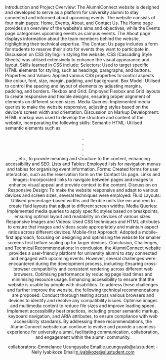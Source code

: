 


Introduction and Project Overview:
The AlumniConnect website is designed and developed to serve as a platform for university alumni to stay connected and informed about upcoming events. The website consists of four main pages: Home, Events, About, and Contact Us. The Home page provides an overview of the website's aims and objectives, while the Events page categorises upcoming events as campus events. The About page displays information about the team members behind the website, highlighting their technical expertise. The Contact Us page includes a form for students to reserve their slots for events they want to participate in.
Discussion on CSS Styling:
In styling the website, CSS (Cascading Style Sheets) was utilised extensively to enhance the visual appearance and layout. Skills learned in CSS include:
Selectors: Used to target specific HTML elements for styling, such as headings, paragraphs, and buttons.
Properties and Values: Applied various CSS properties to control aspects like colour, font, size, margin, padding, and background.
Box Model: Utilised to control the spacing and layout of elements by adjusting margins, padding, and borders.
Flexbox and Grid: Employed Flexbox and Grid layouts to create responsive and flexible designs, ensuring proper alignment of elements on different screen sizes.
Media Queries: Implemented media queries to make the website responsive, adjusting styles based on the device's screen width and orientation.
Discussion on Markup Development:
HTML markup was used to develop the structure and content of the website, incorporating the following skills:
Semantic HTML: Utilised semantic elements such as <header>, <nav>, <section>, <article>, <footer>, etc., to provide meaning and structure to the content, enhancing accessibility and SEO.
Lists and Tables: Employed lists for navigation menus and tables for organising event information.
Forms: Created forms for user interaction, such as the reservation form on the Contact Us page.
Links and Images: Incorporated links to navigate between pages and images to enhance visual appeal and provide context to the content.
Discussion on Responsive Design:
To make the website responsive and adapt to various devices and screen sizes, several techniques were employed:
Fluid Layouts: Utilised percentage-based widths and flexible units like em and rem to create fluid layouts that adjust to different screen widths.
Media Queries: Implemented media queries to apply specific styles based on breakpoints, ensuring optimal layout and readability on devices of various sizes.
Responsive Images and Videos: Used CSS techniques and HTML attributes to ensure that images and videos scale appropriately and maintain aspect ratios across different devices.
Mobile-first Approach: Adopted a mobile-first approach, focusing on designing and optimising the website for smaller screens first before scaling up for larger devices.
Conclusion, Challenges, and Technical Recommendations:
In conclusion, the AlumniConnect website provides a user-friendly platform for university alumni to stay connected and engaged with upcoming events. However, several challenges were encountered during the development process, including:
Ensuring cross-browser compatibility and consistent rendering across different web browsers.
Optimising performance by reducing page load times and minimising resource usage.
Enhancing accessibility to ensure that the website is usable by people with disabilities.
To address these challenges and further improve the website, the following technical recommendations are proposed:
Conduct thorough testing across various browsers and devices to identify and resolve any compatibility issues.
Optimise images and multimedia content to reduce file sizes and improve loading speed.
Implement accessibility best practices, including proper semantic markup, keyboard navigation, and ARIA attributes, to ensure compliance with web accessibility standards.
By addressing these recommendations, the AlumniConnect website can continue to evolve and provide a seamless experience for university alumni, facilitating communication, collaboration, and engagement within the alumni community.
   

collaborators:-Emmelance Ucunguyabe
Email:e.ucunguyab@alustudent
                     -Nelly Iyabikoze 
Email:n.iyabikoze@alustudent.com
